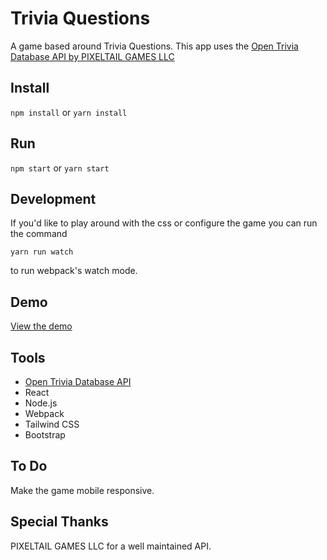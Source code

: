 # Trivia Questions

A game based around Trivia Questions. This app uses the [Open Trivia Database API by PIXELTAIL GAMES LLC](https://opentdb.com/)

## Install

`npm install` or `yarn install`

## Run

`npm start` or `yarn start`


## Development

If you'd like to play around with the css or configure the game you can run the command

```
yarn run watch
```
to run webpack's watch mode.

## Demo

[View the demo](https://www.andy-huynh.com/trivia)

## Tools

* [Open Trivia Database API](https://opentdb.com/)
* React
* Node.js
* Webpack
* Tailwind CSS
* Bootstrap

## To Do
Make the game mobile responsive.

## Special Thanks
PIXELTAIL GAMES LLC for a well maintained API.
